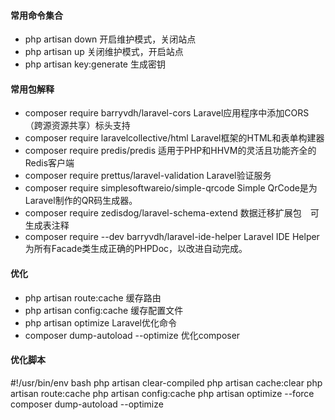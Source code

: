 #### 常用命令集合
* php artisan down  开启维护模式，关闭站点
* php artisan up    关闭维护模式，开启站点
* php artisan key:generate  生成密钥


#### 常用包解释
* composer require barryvdh/laravel-cors    Laravel应用程序中添加CORS（跨源资源共享）标头支持
* composer require laravelcollective/html   Laravel框架的HTML和表单构建器
* composer require predis/predis            适用于PHP和HHVM的灵活且功能齐全的Redis客户端
* composer require prettus/laravel-validation   Laravel验证服务
* composer require simplesoftwareio/simple-qrcode   Simple QrCode是为Laravel制作的QR码生成器。
* composer require zedisdog/laravel-schema-extend   数据迁移扩展包　可生成表注释
* composer require --dev barryvdh/laravel-ide-helper    Laravel IDE Helper为所有Facade类生成正确的PHPDoc，以改进自动完成。

#### 优化
* php artisan route:cache   缓存路由
* php artisan config:cache  缓存配置文件
* php artisan optimize      Laravel优化命令
* composer dump-autoload --optimize 优化composer

#### 优化脚本
#!/usr/bin/env bash
php artisan clear-compiled
php artisan cache:clear
php artisan route:cache
php artisan config:cache
php artisan optimize --force
composer dump-autoload --optimize